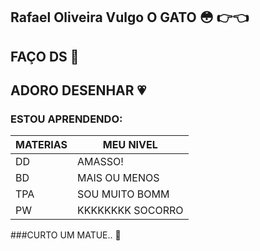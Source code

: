 ## Rafael Oliveira Vulgo O GATO :flushed: :point_right::point_left:
## FAÇO DS :pray:
## ADORO DESENHAR :heartpulse:

### ESTOU APRENDENDO: 
| MATERIAS| MEU NIVEL|
| ------ | ----------- |
| DD | AMASSO! |
| BD | MAIS OU MENOS |
| TPA| SOU MUITO BOMM |
| PW | KKKKKKKK SOCORRO |

###CURTO UM MATUE.. :herb:


